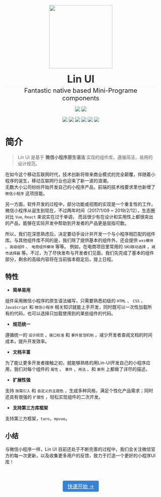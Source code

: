 <p align="center">
  <!-- <a href="http://doc.mini.7yue.pro/"> -->
    <img
      class="QR-img" src="http://imglf3.nosdn0.126.net/img/YUdIR2E3ME5weEZWVFhTU3I2YnRTVnB6VHZsbHR0SzJtMHNCK28rUE41QzljaFBmdmc2ZUFBPT0.jpg?imageView&thumbnail=500x0&quality=96&stripmeta=0&type=jpg">
  <!-- </a> -->
</p>

<div align="center"> <span class="logo" > Lin UI </span> </div>

<div class="row" />

<div align="center">
  <span class="desc" >Fantastic native based Mini-Programe components</span> 
</div>

<div align="center">

![](https://img.shields.io/badge/build-passing-00d508.svg)
![](https://img.shields.io/badge/license-MIT-3963bc.svg)

</div>

<div align="center">

![](https://img.shields.io/badge/less-^2.7.3-00d508.svg)
![](https://img.shields.io/badge/eslint-^5.0.1-00d508.svg)
![](https://img.shields.io/badge/cli-0.0.1.alpha.1-3963bc.svg)
![](https://img.shields.io/badge/npm-v3.0.0+-00d508.svg)
![](https://img.shields.io/badge/gulp-v3.9.1-00d508.svg)
![](https://img.shields.io/badge/node-v8.11.0+-00d508.svg)

</div>


# <H2Icon />简介

> Lin UI 是基于 **微信小程序原生语法** 实现的组件库。遵循简洁，易用的设计规范。


在如今这个移动互联网时代，技术创新将带来商业模式的完全颠覆，伴随着小程序的诞生，移动互联网行业也迎来了新一波的浪潮。<br/>
无数大小公司纷纷开始开发自己的小程序产品，前端的技术栈要求里也新增了 `微信小程序` 这项技能。

另一方面，软件开发的过程中，部分功能或视图的实现是一个重复性的工作，微信小程序从诞生到现在，不过两年时间（2017/1/09 ~ 2019/2/12），生态圈对比 `Vue`, `React` 来说实在过于单调， 而且很少有在设计和实用性上都很突出的产品，能够在实际开发中帮助到开发者的产品更是屈指可数。<br />

所以，我们在深思熟虑后，决定要动手设计并开发一个与小程序相匹配的组件库。与其他组件库不同的是，我们除了提供基本的组件外，还会提供 `wxs模块` 、`高级组件` 、 `电商组件模块` 等等。
例如，在电商项目里常用的 `SKU联动选择` ，`城市选择器` 等。不过，为了尽快发布与开发者们见面，我们先完成了基本的组件部分，剩余的高级内容将在当前版本稳定后，提上日程。

## 特性

 - **简单易用**

组件采用微信小程序的原生语法编写，只需要熟悉初级的 `HTML` 、 `CSS` 、 `JavaScript` 和 `微信小程序` 相关知识就能上手开发，同时既可以一次性加载所有的代码，也可以选择只加载使用到的某些组件的代码。

 - **规范统一**

遵循统一的 `设计规范` ，`接口标准` 和 `事件冒泡机制` ，减少开发者查阅文档的时间成本，提升开发效率。

 - **文档丰富**

为了能让更多开发者接触之初，就能够熟练的用Lin-UI开发自己的小程序应用，我们对每个组件的 `属性` 、 `事件` 、`用法` 、和 `案例` 上都做了详尽的描述。

 - **扩展性强**

支持 `按需引入` 和 `自定义的主题色` ，生成多种风格，满足个性化产品需求；同时还具有很强的 `扩展性` ，轻松实现组件的二次开发。
 
 - **支持第三方库框架**

支持第三方框架，`taro`，`mpvue`。

## 小结
  与微信小程序一样，Lin UI 目前还处于不断完善的过程中，我们会关注微信官方的每一次更新，以及收集更多用户的反馈，致力于打造一个更好的小程序UI库！<br/>



<p class="action">
  <a href="/start/" class="action-button">快速开始 →</a>
</p>

<style>

.center {
  text-align:center;
  display:flex;
  width: 100%;
  font-size: 36px;
  flex-direction: row;
  align-items: center;
  justify-content:center;  
  margin-bottom: 20px;
  margin-top: 20px;
}

.logo {
  font-size: 32px;
  font-weight: bold;
  color: #333;
}

.desc {
  font-size: 20px;
}

.row {
  height: 1px;
  width: 95%;
  background: #eee;
  margin: 5px auto 20px;
}

.action {
  text-align:center;
  margin-top: 50px;
}

.action-button {
  display: inline-block;
  font-size: 16px;
  color: #fff;
  padding: 5px 15px;
  line-hight: 45px;
  background-color: #3683d6;
  border-radius: 4px;
  transition: background-color .1s ease;
  box-sizing: border-box;
  border-bottom: 1px solid #389d70;
}

.QR-wrapper{
  width: 100%;
  display: flex;
  flex-direction: row;
  align-items: center;
  justify-content:center;  
  margin-bottom: 50px;
  margin-top: 50px;
}

.QR-img{
  height: 200px;
  width:200px;
}
</style>

<RightMenu />
